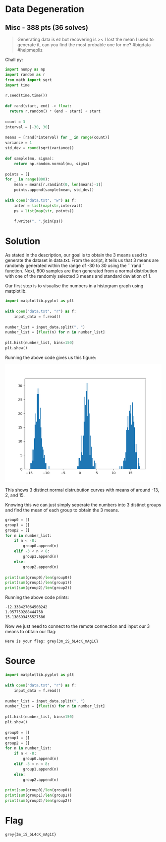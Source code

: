 # Data Degeneration
## Misc - 388 pts (36 solves)

>Generating data is ez but recovering is >< I lost the mean I used to generate it, can you find the most probable one for me? #bigdata #helpmepliz

Chall.py:

```python
import numpy as np
import random as r
from math import sqrt
import time

r.seed(time.time())

def rand(start, end) -> float:
  return r.random() * (end - start) + start

count = 3
interval = [-30, 30]

means = [rand(*interval) for _ in range(count)]
variance = 1
std_dev = round(sqrt(variance))

def sample(mu, sigma):
    return np.random.normal(mu, sigma)

points = []
for _ in range(800):
    mean = means[r.randint(0, len(means)-1)]
    points.append(sample(mean, std_dev))

with open("data.txt", "w") as f:
    inter = list(map(str,interval))
    ps = list(map(str, points))

    f.write(", ".join(ps))
```

# Solution

As stated in the description, our goal is to obtain the 3 means used to generate the dataset in data.txt. From the script, it tells us that 3 means are randomly generated within the range of -30 to 30 using the ```rand`` function. Next, 800 samples are then generated from a normal distribution with one of the randomly selected 3 means and standard deviation of 1.

Our first step is to visualise the numbers in a histogram graph using matplotlib.

``` python
import matplotlib.pyplot as plt

with open("data.txt", "r") as f:
    input_data = f.read()

number_list = input_data.split(", ")
number_list = [float(n) for n in number_list]

plt.hist(number_list, bins=150)
plt.show()
```
Running the above code gives us this figure:

![data histogram](./Data-Degeneration/data-hist.png)

This shows 3 distinct normal distrubution curves with means of around -13, 2, and 15.

Knowing this we can just simply seperate the numbers into 3 distinct groups and find the mean of each group to obtain the 3 means.

```python
group0 = []
group1 = []
group2 = []
for n in number_list:
    if n < -8:
        group0.append(n)
    elif -3 < n < 8:
        group1.append(n)
    else:
        group2.append(n)

print(sum(group0)/len(group0))
print(sum(group1)/len(group1))
print(sum(group2)/len(group2))
```
Running the above code prints:
```
-12.338427064508242
1.957759288444758
15.138693435527586
```

Now we just need to connect to the remote connection and input our 3 means to obtain our flag:
```
Here is your flag: grey{3m_iS_bL4cK_mAg1C}
```

# Source
``` python
import matplotlib.pyplot as plt

with open("data.txt", "r") as f:
    input_data = f.read()

number_list = input_data.split(", ")
number_list = [float(n) for n in number_list]

plt.hist(number_list, bins=150)
plt.show()

group0 = []
group1 = []
group2 = []
for n in number_list:
    if n < -8:
        group0.append(n)
    elif -3 < n < 8:
        group1.append(n)
    else:
        group2.append(n)

print(sum(group0)/len(group0))
print(sum(group1)/len(group1))
print(sum(group2)/len(group2))
```

# Flag
```
grey{3m_iS_bL4cK_mAg1C}
```
